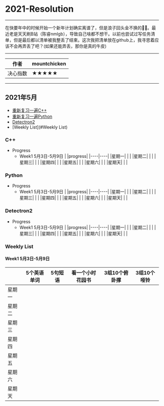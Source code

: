 # 2021-Resolution
****
在快要年中的时候开始一个新年计划确实离谱了，但是浪子回头金不换的🤦‍♂️。最近老是天天刷B站（陈睿nmlgb），导致自己啥都不想干。以前也尝试过写任务清单，但是最后都以清单被我整丢了结束。这次我把清单放在github上，我寻思着应该不会再弄丢了吧？(如果还能弄丢，那你是真的牛皮)
****
|作者|mountchicken|
|---|---
|决心指数|★★★★★

****
## 2021年5月
* [重新复习一遍C++](#C++)
* [重新复习一遍Python](#Python)
* [Detectron2](#Detectron2)
* [Weekly List](#Weekly List)
### C++
* Progress
  * Week1 5月3日-5月9日
  | |progress|
  |----|----|
  |星期一| | |
  |星期二| | |
  |星期三| | |
  |星期四| | |
  |星期五| | |
  |星期六| | | 
  |星期天| | |
  
### Python
* Progress
  * Week1 5月3日-5月9日
  | |progress|
  |----|----|
  |星期一| | |
  |星期二| | |
  |星期三| | |
  |星期四| | |
  |星期五| | |
  |星期六| | | 
  |星期天| | |
  
### Detectron2
* Progress
  * Week1 5月3日-5月9日
  | |progress|
  |----|----|
  |星期一| | |
  |星期二| | |
  |星期三| | |
  |星期四| | |
  |星期五| | |
  |星期六| | | 
  |星期天| | |
  

### Weekly List
#### Week1 5月3日-5月9日
| |5个英语单词|5句短语|看一个小时花园书|3组10个俯卧撑|3组10个哑铃|
|----|----|----|----|----|----|
|星期一| | | | | |
|星期二| | | | | |
|星期三| | | | | |
|星期四| | | | | |
|星期五| | | | | |
|星期六| | | | | | 
|星期天| | | | | |


